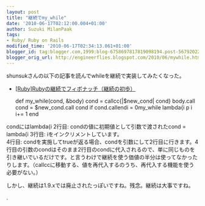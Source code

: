 ```yaml
---
layout: post
title: "継続でmy_while"
date: '2010-06-17T02:12:00.004+01:00'
author: Suzuki MilanPaak
tags:
- Ruby/ Ruby on Rails
modified_time: '2010-06-17T02:34:13.061+01:00'
blogger_id: tag:blogger.com,1999:blog-6758697817819098194.post-5679202276591906889
blogger_orig_url: http://engineerflies.blogspot.com/2010/06/mywhile.html
---
```


shunsukさんの以下の記事を読んでwhileを継続で実装してみたくなった。  
- [[Ruby]Rubyの継続でフィボナッチ（継続の初歩）](http://d.hatena.ne.jp/shunsuk/20081024/1224845696)

    def my_while(cond, &body) cond = callcc{|$new_cond| cond} body.call cond = $new_cond.call cond if cond.callendi = 0my_while lambda{i p i i+= 1 end

  
  
condにはlambda{i 2行目: condの値に初期値として引数で渡されたcond = lambda{i 3行目: iをインクリメントしています。  
4行目: condを実施してtrueが返る場合、condを引数にして2行目に行きます。4行目の引数のcondはそのまま2行目のcondに代入されるので、単に同じものを引き継いでいるだけです。と言うわけで継続を使う価値の半分は使ってなかったりします。（callccに移動する、値を再代入するのうち、再代入する機能を使う必要がない。）  
  
しかし、継続は1.9.xでは廃止されたっぽいですね。残念。継続は大事ですね。  
  
.
